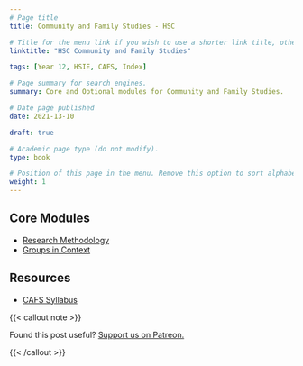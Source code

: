 ```yaml
---
# Page title
title: Community and Family Studies - HSC

# Title for the menu link if you wish to use a shorter link title, otherwise remove this option.
linktitle: "HSC Community and Family Studies"

tags: [Year 12, HSIE, CAFS, Index]

# Page summary for search engines.
summary: Core and Optional modules for Community and Family Studies.

# Date page published
date: 2021-13-10

draft: true

# Academic page type (do not modify).
type: book

# Position of this page in the menu. Remove this option to sort alphabetically.
weight: 1
---
```


## Core Modules

- [Research Methodology](core-1/)
- [Groups in Context](core-2/)

## Resources

- [CAFS Syllabus](syllabus/)

{{< callout note >}}

Found this post useful? [Support us on Patreon.](https://patreon.com/hscone/)

{{< /callout >}}